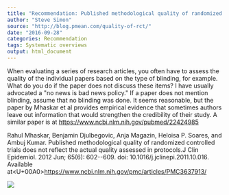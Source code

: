 ```yaml
---
title: "Recommendation: Published methodological quality of randomized controlled trials does not reflect the actual quality assessed in protocols"
author: "Steve Simon"
source: "http://blog.pmean.com/quality-of-rct/"
date: "2016-09-28"
categories: Recommendation
tags: Systematic overviews
output: html_document
---
```


When evaluating a series of research articles, you often have to assess
the quality of the individual papers based on the type of blinding, for
example. What do you do if the paper does not discuss these items? I
have usually advocated a "no news is bad news policy." If a paper does
not mention blinding, assume that no blinding was done. It seems
reasonable, but the paper by Mhaskar et al provides empirical evidence
that sometimes authors leave out information that would strengthen the
credibility of their study. A similar paper is at
<https://www.ncbi.nlm.nih.gov/pubmed/22424985>

<!---More--->

Rahul Mhaskar, Benjamin Djulbegovic, Anja Magazin, Heloisa P. Soares,
and Ambuj Kumar. Published methodological quality of randomized
controlled trials does not reflect the actual quality assessed in
protocols.J Clin Epidemiol. 2012 Jun; 65(6): 602--609. doi:
10.1016/j.jclinepi.2011.10.016. Available
at<U+00A0><https://www.ncbi.nlm.nih.gov/pmc/articles/PMC3637913/>

![](http://www.pmean.com/images/images/16/quality-of-rct01.png)




